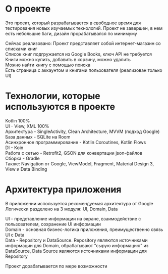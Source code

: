# О проекте
Это проект, который разрабатывается в свободное время для тестирования новых изучаемых технологий.
Проект не завершен, в нем есть небольшие баги, дизайн прорабатывался по минимуму

Сейчас реализовано:
Проект представляет собой интернет-магазин со списками книг <br/>
Список книг подгружается из Google Books, ключ API не требуется <br/>
Книги можно купить, добавить в корзину, можно удалить <br/>
Можно найти книгу с помощью поиска <br/>
Есть страница с аккаунтом и книгами пользователя (реализован только UI)

# Технологии, которые используются в проекте
Kotlin 100% <br/>
UI - View, XML 100% <br/>
Архитектура - SingleActivity, Clean Architecture, MVVM (подход Google) <br/>
База данных - SQLite на Room <br/>
Асинхронное программирование - Kotlin Coroutines, Kotlin Flows <br/>
DI - Koin <br/> 
Работа с сетью - Retrofit2, GSON для конвертации json-файлов <br/>
Сборка - Gradle <br/>
Также: Navigation от Google, ViewModel, Fragment, Material Design 3, View и Data Binding <br/>

# Архитектура приложения
В приложении используется рекомендуемая архитектура от Google <br/>
Логически разделено на 3 модуля: UI, Domain, Data

UI - представление информации на экране, взаимодействие с пользователем, сохранение UI информации <br/>
Domain - основная бизнес-логика приложения, преимущественно связь UI с Data <br/>
Data - Repository и DataSource. Repository являются источниками информации для Domain, обрабатывают "сырую информацию" из DataSource, Data Source являются источниками информации для Repository <br/>

Проект дорабатывается по мере возможности
